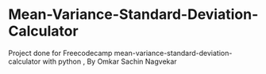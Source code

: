 # Mean-Variance-Standard-Deviation-Calculator
Project done for Freecodecamp mean-variance-standard-deviation-calculator with python , By Omkar Sachin Nagvekar
